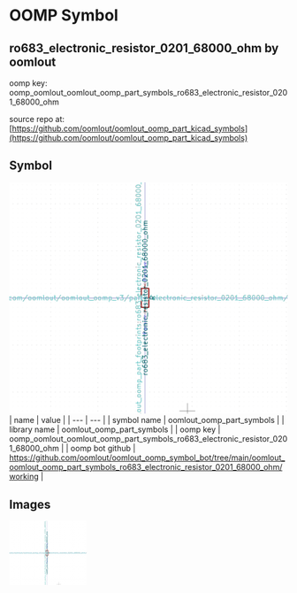 # OOMP Symbol  
## ro683_electronic_resistor_0201_68000_ohm  by oomlout  
  
oomp key: oomp_oomlout_oomlout_oomp_part_symbols_ro683_electronic_resistor_0201_68000_ohm  
  
source repo at: [https://github.com/oomlout/oomlout_oomp_part_kicad_symbols](https://github.com/oomlout/oomlout_oomp_part_kicad_symbols)  
## Symbol  
  
[![working.png](working_600.png)](working.png)  
| name | value | 
| --- | --- | 
| symbol name | oomlout_oomp_part_symbols | 
| library name | oomlout_oomp_part_symbols | 
| oomp key | oomp_oomlout_oomlout_oomp_part_symbols_ro683_electronic_resistor_0201_68000_ohm | 
| oomp bot github | https://github.com/oomlout/oomlout_oomp_symbol_bot/tree/main/oomlout_oomlout_oomp_part_symbols_ro683_electronic_resistor_0201_68000_ohm/working | 
## Images  
  
[![working.png](working_140.png)](working.png)  
